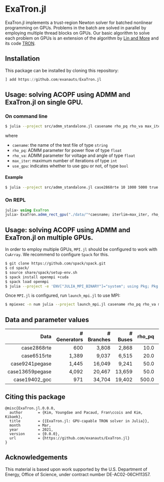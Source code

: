 # ExaTron.jl

ExaTron.jl implements a trust-region Newton solver for batched nonlinear programming on GPUs.
Problems in the batch are solved in parallel by employing multiple thread blocks on GPUs.
Our basic algorithm to solve each problem on GPUs is an extension of the
algorithm by [Lin and More](https://doi.org/10.1137/S1052623498345075)
and its code [TRON](https://www.mcs.anl.gov/~more/tron).

## Installation

This package can be installed by cloning this repository:
```julia
] add https://github.com/exanauts/ExaTron.jl
```

## Usage: solving ACOPF using ADMM and ExaTron.jl on single GPU.

### On command line
```bash
$ julia --project src/admm_standalone.jl casename rho_pq rho_va max_iter use_gpu
```
where
* `caename`: the name of the test file of type `string`
* `rho_pq`: ADMM parameter for power flow of type `float`
* `rho_va`: ADMM parameter for voltage and angle of type `float`
* `max_iter`: maximum number of iterations of type `int`
* `use_gpu`: indicates whether to use gpu or not, of type `bool`

#### Example
```bash
$ julia --project src/admm_standalone.jl case2868rte 10 1000 5000 true
```

### On REPL
```julia
julia> using ExaTron
julia> ExaTron.admm_rect_gpu("./data/"*caesname; iterlim=max_iter, rho_pq=rho_pq, rho_va=rho_va, use_gpu=use_gpu)
```

## Usage: solving ACOPF using ADMM and ExaTron.jl on multiple GPUs.
In order to employ multiple GPUs, `MPI.jl` should be configured to work with `CuArray`.
We recommend to configure `Spack` for this.
```bash
$ git clone https://github.com/spack/spack.git
$ cd spack/
$ source share/spack/setup-env.sh
$ spack install openmpi +cuda
$ spack load openmpi
$ julia --project -e 'ENV["JULIA_MPI_BINARY"]="system"; using Pkg; Pkg.build("MPI"; verbose=true)'
```

Once `MPI.jl` is configured, run `launch_mpi.jl` to use MPI:
```bash
$ mpiexec -n num julia --project launch_mpi.jl casename rho_pq rho_va max_iter use_gpu
```

## Data and parameter values
| Data | # Generators | # Branches | # Buses | rho_pq | rho_va | max_iter |
| ---: | ---: | ---: | ---: | ---: | ---: | ---: |
| case2868rte | 600 | 3,808 | 2,868 | 10.0 | 1000.0 | 5,000
| case6515rte | 1,389 | 9,037 | 6,515 | 20.0 | 2000.0 | 15,000
| case9241pegase | 1,445 | 16,049 | 9,241 | 50.0 | 5000.0 | 35,000
| case13659pegase | 4,092 | 20,467 | 13,659 | 50.0 | 5000.0 | 45,000
| case19402_goc | 971 | 34,704 | 19,402 | 500.0 | 50000.0 | 30,000

## Citing this package

```
@misc{ExaTron.jl.0.0.0,
  author       = {Kim, Youngdae and Pacaud, Fran\ccois and Kim, Kibaek},
  title        = {{ExaTron.jl: GPU-capable TRON solver in Julia}},
  month        = Mar,
  year         = 2021,
  version      = {0.0.0},
  url          = {https://github.com/exanauts/ExaTron.jl}
}
```

## Acknowledgements

This material is based upon work supported by the U.S. Department of Energy, Office of Science, under contract number DE-AC02-06CH11357.
